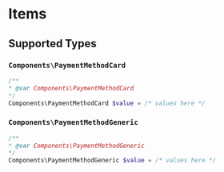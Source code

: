 # Items


## Supported Types

### `Components\PaymentMethodCard`

```php
/**
* @var Components\PaymentMethodCard
*/
Components\PaymentMethodCard $value = /* values here */
```

### `Components\PaymentMethodGeneric`

```php
/**
* @var Components\PaymentMethodGeneric
*/
Components\PaymentMethodGeneric $value = /* values here */
```

